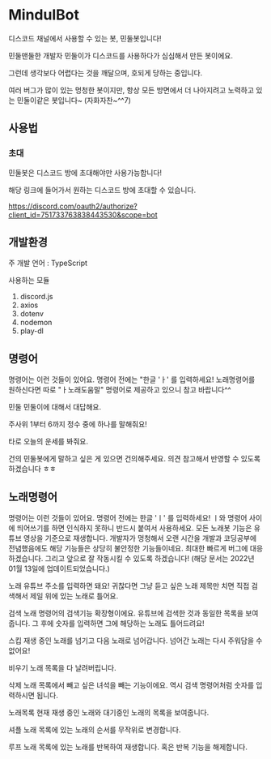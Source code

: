 # MindulBot

디스코드 채널에서 사용할 수 있는 봇, 민둘봇입니다!

민둘맨둘한 개발자 민둘이가 디스코드를 사용하다가 심심해서 만든 봇이에요.

그런데 생각보다 어렵다는 것을 깨달으며, 호되게 당하는 중입니다.

여러 버그가 많이 있는 멍청한 봇이지만, 항상 모든 방면에서 더 나아지려고 노력하고 있는 민둘이같은 봇입니다~ (자화자찬~^^7)

## 사용법

### 초대
민둘봇은 디스코드 방에 초대해야만 사용가능합니다!

해당 링크에 들어가서 원하는 디스코드 방에 초대할 수 있습니다. 

https://discord.com/oauth2/authorize?client_id=751733763838443530&scope=bot

## 개발환경
주 개발 언어 : TypeScript

사용하는 모듈
1. discord.js
2. axios
4. dotenv
6. nodemon
7. play-dl

## 명령어
명령어는 이런 것들이 있어요.
명령어 전에는 "한글 'ㅏ' 를 입력하세요! 노래명령어를 원하신다면 따로 "ㅏ노래도움말" 명령어로 제공하고 있으니 참고 바랍니다^^

민둘
민둘이에 대해서 대답해요.

주사위
1부터 6까지 정수 중에 하나를 말해줘요!

타로
오늘의 운세를 봐줘요.

건의
민둘봇에게 말하고 싶은 게 있으면 건의해주세요. 의견 참고해서 반영할 수 있도록 하겠습니다 ㅎㅎ

## 노래명령어
명령어는 이런 것들이 있어요.
명령어 전에는 한글 'ㅣ' 를 입력하세요! ㅣ와 명령어 사이에 띄어쓰기를 하면 인식하지 못하니 반드시 붙여서 사용하세요. 모든 노래봇 기능은 유튜브 영상을 기준으로 재생합니다. 개발자가 멍청해서 오랜 시간을 개발과 코딩공부에 전념했음에도 해당 기능들은 상당히 불안정한 기능들이네요. 최대한 빠르게 버그에 대응하겠습니다. 그리고 앞으로 잘 작동시킬 수 있도록 하겠습니다!
(해당 문서는 2022년 01월 13일에 업데이트되었습니다.)

노래
유튜브 주소를 입력하면 돼요! 귀찮다면 그냥 듣고 싶은 노래 제목만 치면 직접 검색해서 제일 위에 있는 노래로 틀어요.

검색
노래 명령어의 검색기능 확장형이에요. 유튜브에 검색한 것과 동일한 목록을 보여줍니다. 그 후에 숫자를 입력하면 그에 해당하는 노래도 틀어드려요!

스킵
재생 중인 노래를 넘기고 다음 노래로 넘어갑니다. 넘어간 노래는 다시 주워담을 수 없어요!

비우기
노래 목록을 다 날려버립니다.

삭제
노래 목록에서 빼고 싶은 녀석을 빼는 기능이에요. 역시 검색 명령어처럼 숫자를 입력하시면 됩니다.

노래목록
현재 재생 중인 노래와 대기중인 노래의 목록을 보여줍니다.

셔플
노래 목록에 있는 노래의 순서를 무작위로 변경합니다.

루프
노래 목록에 있는 노래를 반복하여 재생합니다. 혹은 반복 기능을 해제합니다.
